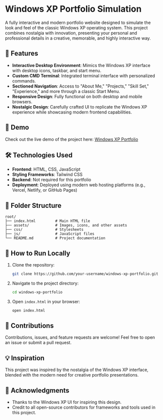 # Windows XP Portfolio Simulation

A fully interactive and modern portfolio website designed to simulate the look and feel of the classic Windows XP operating system. This project combines nostalgia with innovation, presenting your personal and professional details in a creative, memorable, and highly interactive way.

## 🌟 Features

- **Interactive Desktop Environment**: Mimics the Windows XP interface with desktop icons, taskbar, and start menu.
- **Custom CMD Terminal**: Integrated terminal interface with personalized commands.
- **Sectioned Navigation**: Access to "About Me," "Projects," "Skill Set," "Experience," and more through a classic Start Menu.
- **Responsive Design**: Fully functional on both desktop and mobile browsers.
- **Nostalgic Design**: Carefully crafted UI to replicate the Windows XP experience while showcasing modern frontend capabilities.

## 🚀 Demo

Check out the live demo of the project here: [Windows XP Portfolio](https://ikshit.relaef.com)

## 🛠️ Technologies Used

- **Frontend**: HTML, CSS, JavaScript
- **Styling Frameworks**: Tailwind CSS
- **Backend**: Not required for this portfolio
- **Deployment**: Deployed using modern web hosting platforms (e.g., Vercel, Netlify, or GitHub Pages)

## 📂 Folder Structure

```
root/
├── index.html         # Main HTML file
├── assets/            # Images, icons, and other assets
├── css/               # Stylesheets
├── js/                # JavaScript files
└── README.md          # Project documentation
```

## 📖 How to Run Locally

1. Clone the repository:
   ```bash
   git clone https://github.com/your-username/windows-xp-portfolio.git
   ```

2. Navigate to the project directory:
   ```bash
   cd windows-xp-portfolio
   ```

3. Open `index.html` in your browser:
   ```bash
   open index.html
   ```

## 🤝 Contributions

Contributions, issues, and feature requests are welcome! Feel free to open an issue or submit a pull request.

## 💡 Inspiration

This project was inspired by the nostalgia of the Windows XP interface, blended with the modern need for creative portfolio presentations.

## 👋 Acknowledgments

- Thanks to the Windows XP UI for inspiring this design.
- Credit to all open-source contributors for frameworks and tools used in this project.

